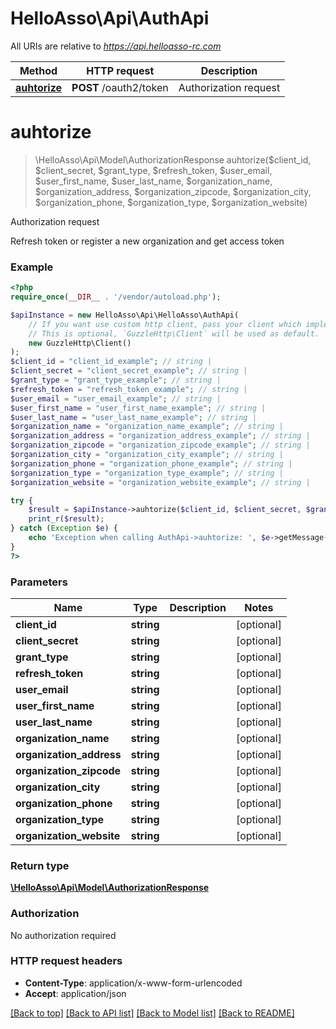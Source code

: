 # HelloAsso\Api\AuthApi

All URIs are relative to *https://api.helloasso-rc.com*

Method | HTTP request | Description
------------- | ------------- | -------------
[**auhtorize**](AuthApi.md#auhtorize) | **POST** /oauth2/token | Authorization request

# **auhtorize**
> \HelloAsso\Api\Model\AuthorizationResponse auhtorize($client_id, $client_secret, $grant_type, $refresh_token, $user_email, $user_first_name, $user_last_name, $organization_name, $organization_address, $organization_zipcode, $organization_city, $organization_phone, $organization_type, $organization_website)

Authorization request

Refresh token or register a new organization and get access token

### Example
```php
<?php
require_once(__DIR__ . '/vendor/autoload.php');

$apiInstance = new HelloAsso\Api\HelloAsso\AuthApi(
    // If you want use custom http client, pass your client which implements `GuzzleHttp\ClientInterface`.
    // This is optional, `GuzzleHttp\Client` will be used as default.
    new GuzzleHttp\Client()
);
$client_id = "client_id_example"; // string | 
$client_secret = "client_secret_example"; // string | 
$grant_type = "grant_type_example"; // string | 
$refresh_token = "refresh_token_example"; // string | 
$user_email = "user_email_example"; // string | 
$user_first_name = "user_first_name_example"; // string | 
$user_last_name = "user_last_name_example"; // string | 
$organization_name = "organization_name_example"; // string | 
$organization_address = "organization_address_example"; // string | 
$organization_zipcode = "organization_zipcode_example"; // string | 
$organization_city = "organization_city_example"; // string | 
$organization_phone = "organization_phone_example"; // string | 
$organization_type = "organization_type_example"; // string | 
$organization_website = "organization_website_example"; // string | 

try {
    $result = $apiInstance->auhtorize($client_id, $client_secret, $grant_type, $refresh_token, $user_email, $user_first_name, $user_last_name, $organization_name, $organization_address, $organization_zipcode, $organization_city, $organization_phone, $organization_type, $organization_website);
    print_r($result);
} catch (Exception $e) {
    echo 'Exception when calling AuthApi->auhtorize: ', $e->getMessage(), PHP_EOL;
}
?>
```

### Parameters

Name | Type | Description  | Notes
------------- | ------------- | ------------- | -------------
 **client_id** | **string**|  | [optional]
 **client_secret** | **string**|  | [optional]
 **grant_type** | **string**|  | [optional]
 **refresh_token** | **string**|  | [optional]
 **user_email** | **string**|  | [optional]
 **user_first_name** | **string**|  | [optional]
 **user_last_name** | **string**|  | [optional]
 **organization_name** | **string**|  | [optional]
 **organization_address** | **string**|  | [optional]
 **organization_zipcode** | **string**|  | [optional]
 **organization_city** | **string**|  | [optional]
 **organization_phone** | **string**|  | [optional]
 **organization_type** | **string**|  | [optional]
 **organization_website** | **string**|  | [optional]

### Return type

[**\HelloAsso\Api\Model\AuthorizationResponse**](../Model/AuthorizationResponse.md)

### Authorization

No authorization required

### HTTP request headers

 - **Content-Type**: application/x-www-form-urlencoded
 - **Accept**: application/json

[[Back to top]](#) [[Back to API list]](../../README.md#documentation-for-api-endpoints) [[Back to Model list]](../../README.md#documentation-for-models) [[Back to README]](../../README.md)

